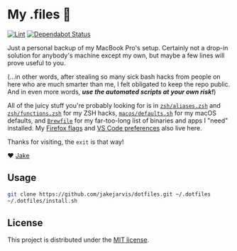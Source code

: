 # My .files 🏡

[![Lint](https://github.com/jakejarvis/dotfiles/workflows/Lint/badge.svg)](https://github.com/jakejarvis/dotfiles/actions) [![Dependabot Status](https://api.dependabot.com/badges/status?host=github&repo=jakejarvis/dotfiles)](https://dependabot.com)

Just a personal backup of my MacBook Pro's setup. Certainly not a drop-in solution for anybody's machine except my own, but maybe a few lines will prove useful to you. 

(...in other words, after stealing so many sick bash hacks from people on here who are much smarter than me, I felt obligated to keep the repo public. And in even more words, **_use the automated scripts at your own risk!_**)

All of the juicy stuff you're probably looking for is in [`zsh/aliases.zsh`](zsh/aliases.zsh) and [`zsh/functions.zsh`](zsh/functions.zsh) for my ZSH hacks, [`macos/defaults.sh`](macos/defaults.sh) for my macOS defaults, and [`Brewfile`](Brewfile) for my far-too-long list of binaries and apps I "need" installed. My [Firefox flags](firefox/user.js) and [VS Code preferences](vscode/) also live here.

Thanks for visiting, the `exit` is that way!

❤️ [Jake](https://jarv.is/)

## Usage

```bash
git clone https://github.com/jakejarvis/dotfiles.git ~/.dotfiles
~/.dotfiles/install.sh
```

## License

This project is distributed under the [MIT license](LICENSE.md).

